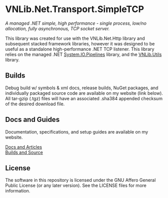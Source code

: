 # VNLib.Net.Transport.SimpleTCP

*A managed .NET simple, high performance - single process, low/no allocation, fully asynchronous, TCP socket server.*

This library was created for use with the VNLib.Net.Http library and subsequent stacked framework libraries, however it was designed to be useful as a standalone high-performance .NET TCP listener. This library relies on the managed .NET [System.IO.Pipelines](https://github.com/dotnet/docs/blob/main/docs/standard/io/pipelines.md) library, and the [VNLib.Utils](../Utils) library. 

## Builds
Debug build w/ symbols & xml docs, release builds, NuGet packages, and individually packaged source code are available on my website (link below). All tar-gzip (.tgz) files will have an associated .sha384 appended checksum of the desired download file.

## Docs and Guides
Documentation, specifications, and setup guides are available on my website.

[Docs and Articles](https://www.vaughnnugent.com/resources/software/articles?tags=docs,_VNLib.Net.Transport.SimpleTCP)  
[Builds and Source](https://www.vaughnnugent.com/resources/software/modules/VNLib.Core)  

## License 
The software in this repository is licensed under the GNU Affero General Public License (or any later version). See the LICENSE files for more information.